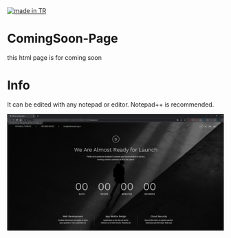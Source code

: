 <a href="#">
    <img src="https://raw.githubusercontent.com/pedromxavier/flag-badges/main/badges/TR.svg" alt="made in TR">
</a>

# ComingSoon-Page
this html page is for coming soon

# Info
It can be edited with any notepad or editor.
Notepad++ is recommended.

![Demo](comingsoon-screen.png) 
